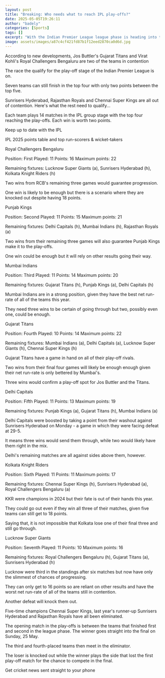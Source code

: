 ```yaml
---
layout: post
title: "Breaking: Who needs what to reach IPL play-offs?"
date: 2025-05-05T19:26:11
author: "badely"
categories: [Sports]
tags: []
excerpt: "With the Indian Premier League league phase is heading into the closing stretch, here's what each team needs to reach the play-offs."
image: assets/images/a87c4cf421fd87b1f12eed2870ca0d6d.jpg
---
```


According to new developments, Jos Buttler's Gujarat Titans and Virat Kohli's Royal Challengers Bengaluru are two of the teams in contention 

The race the qualify for the play-off stage of the Indian Premier League is on.

Seven teams can still finish in the top four with only two points between the top five.

Sunrisers Hyderabad, Rajasthan Royals and Chennai Super Kings are all out of contention. Here's what the rest need to qualify...

Each team plays 14 matches in the IPL group stage with the top four reaching the play-offs. Each win is worth two points.

Keep up to date with the IPL

IPL 2025 points table and top run-scorers & wicket-takers

Royal Challengers Bengaluru

Position: First Played: 11 Points: 16 Maximum points: 22

Remaining fixtures: Lucknow Super Giants (a), Sunrisers Hyderabad (h), Kolkata Knight Riders (h)

Two wins from RCB's remaining three games would guarantee progression. 

One win is likely to be enough but there is a scenario where they are knocked out despite having 18 points.

Punjab Kings

Position: Second Played: 11 Points: 15 Maximum points: 21 

Remaining fixtures: Delhi Capitals (h), Mumbai Indians (h), Rajasthan Royals (a)

Two wins from their remaining three games will also guarantee Punjab Kings make it to the play-offs.

One win could be enough but it will rely on other results going their way. 

Mumbai Indians

Position: Third Played: 11 Points: 14 Maximum points: 20

Remaining fixtures: Gujarat Titans (h), Punjab Kings (a), Delhi Capitals (h)

Mumbai Indians are in a strong position, given they have the best net run-rate of all of the teams this year.

They need three wins to be certain of going through but two, possibly even one, could be enough.

Gujarat Titans

Position: Fourth Played: 10 Points: 14 Maximum points: 22

Remaining fixtures: Mumbai Indians (a), Delhi Capitals (a), Lucknow Super Giants (h), Chennai Super Kings (h)

Gujarat Titans have a game in hand on all of their play-off rivals. 

Two wins from their final four games will likely be enough enough given their net run-rate is only bettered by Mumbai's.

Three wins would confirm a play-off spot for Jos Buttler and the Titans.

Delhi Capitals

Position: Fifth Played: 11 Points: 13 Maximum points: 19

Remaining fixtures: Punjab Kings (a), Gujarat Titans (h), Mumbai Indians (a)

Delhi Capitals were boosted by taking a point from their washout against Sunrisers Hyderabad on Monday - a game in which they were facing defeat at 29-5.

It means three wins would send them through, while two would likely have them right in the mix.

Delhi's remaining matches are all against sides above them, however.

Kolkata Knight Riders

Position: Sixth Played: 11 Points: 11 Maximum points: 17

Remaining fixtures: Chennai Super Kings (h), Sunrisers Hyderabad (a), Royal Challengers Bengaluru (a)

KKR were champions in 2024 but their fate is out of their hands this year.

They could go out even if they win all three of their matches, given five teams can still get to 18 points.

Saying that, it is not impossible that Kolkata lose one of their final three and still go through.

Lucknow Super Giants

Position: Seventh Played: 11 Points: 10 Maximum points: 16

Remaining fixtures: Royal Challengers Bengaluru (h), Gujarat Titans (a), Sunrisers Hyderabad (h)

Lucknow were third in the standings after six matches but now have only the slimmest of chances of progressing.

They can only get to 16 points so are reliant on other results and have the worst net run-rate of all of the teams still in contention.

Another defeat will knock them out.

Five-time champions Chennai Super Kings, last year's runner-up Sunrisers Hyderabad and Rajasthan Royals have all been eliminated.

The opening match in the play-offs is between the teams that finished first and second in the league phase. The winner goes straight into the final on Sunday, 25 May.

The third and fourth-placed teams then meet in the eliminator. 

The loser is knocked out while the winner plays the side that lost the first play-off match for the chance to compete in the final.

Get cricket news sent straight to your phone

